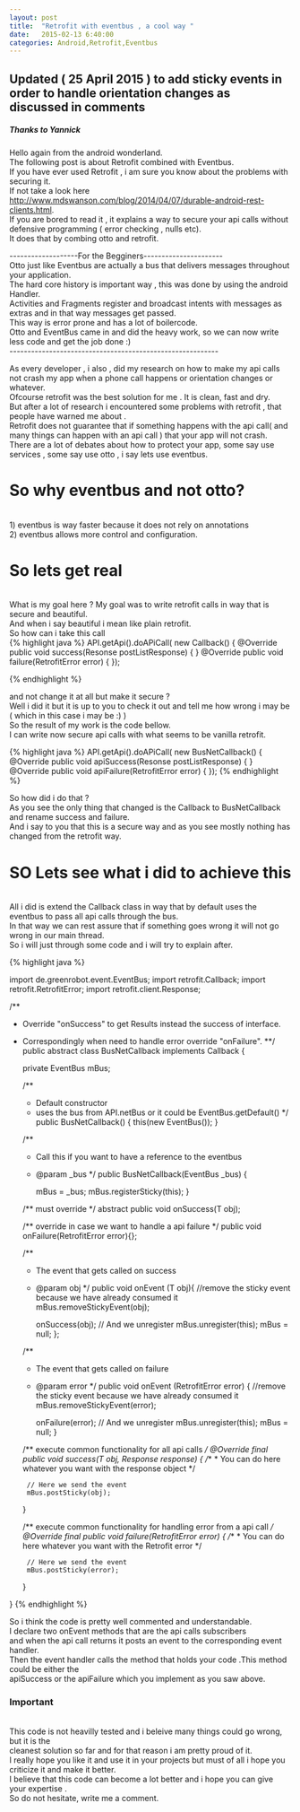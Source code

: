 ```yaml
---
layout: post
title:  "Retrofit with eventbus , a cool way "
date:   2015-02-13 6:40:00
categories: Android,Retrofit,Eventbus
---
```


## Updated ( 25 April 2015 ) to add sticky events in order to handle orientation changes as discussed in comments
##### Thanks to Yannick

Hello again from the android wonderland.<br>
The following post is about Retrofit combined with Eventbus.<br>
If you have ever used Retrofit , i am sure you know about the problems with securing it.<br>
If not take a look here <a href="http://www.mdswanson.com/blog/2014/04/07/durable-android-rest-clients.html">http://www.mdswanson.com/blog/2014/04/07/durable-android-rest-clients.html</a>.<br>
If you are bored to read it , it explains a way to secure your api calls without defensive programming ( error checking , nulls etc).<br>
It does that by combing otto and retrofit.<br>

-------------------For the Begginers----------------------<br>
Otto just like Eventbus are actually a bus that delivers messages throughout your application.<br>
The hard core history is important way , this was done by using the android Handler.<br>
Activities and Fragments register and broadcast intents with messages as extras and in that way messages get passed.<br>
This way is error prone and has a lot of boilercode.<br>
Otto and EventBus came in and did the heavy  work, so we can now write less code and get the job done :)<br>
----------------------------------------------------------<br>

As every developer , i also , did my research on how to make my api calls not crash my app when a phone call happens or orientation changes or whatever.<br>
Ofcourse retrofit was the best solution for me . It is clean, fast and dry.<br>
But after a lot of research i encountered some problems with retrofit , that people have warned me about .<br>
Retrofit does not guarantee that if something happens with the api call( and many things can happen with an api call ) that your app will not crash.<br>
There are a lot of debates about how to protect your app, some say use services , some say use otto , i say lets use eventbus.<br>

<h1> So why eventbus and not otto?</h1><br>
1) eventbus is way faster because it does not rely on annotations<br>
2) eventbus allows more control and configuration.<br>

<h1> So lets get real </h1><br>
What is my goal here ?
My goal was to write retrofit calls in way that is secure and beautiful.<br>
And when i say beautiful i mean like plain retrofit.<br>
So how can i take this call<br>
{% highlight java %}
API.getApi().doAPiCall( new Callback() {
    @Override
    public void success(Resonse postListResponse) {
    }
    @Override
    public void failure(RetrofitError error) {
  });

{% endhighlight %}

and not change it at all but make it secure ?<br>
Well i did it but it is up to you to check it out and tell me how wrong i may be ( which in this case i may be :) )<br>
So the result of my work is the code bellow.<br>
I can write now secure api calls with what seems to be vanilla retrofit.

{% highlight java %}
API.getApi().doAPiCall( new BusNetCallback<Response>() {
    @Override
    public void apiSuccess(Resonse postListResponse) {
    }
    @Override
    public void apiFailure(RetrofitError error) {
  });
{% endhighlight %}

So how did i do that ?<br>
As you see the only thing that changed is the Callback to BusNetCallback and rename success and failure.<br>
And i say to you that this is a secure way and as you see mostly nothing has changed from the retrofit way.<br>

<h1>SO Lets see what i did to achieve this</h1><br>
All i did is extend the Callback class in way that by default uses the eventbus to pass all api calls through the bus.<br>
In that way we can rest assure that if something goes wrong it will not go wrong in our main thread.<br>
So i will just through some code  and i will try to explain after.<br>


{% highlight java %}

import de.greenrobot.event.EventBus;
import retrofit.Callback;
import retrofit.RetrofitError;
import retrofit.client.Response;

/**
 * Override "onSuccess" to get Results instead the success of interface.
 * Correspondingly when need to handle error override "onFailure".
 **/
public abstract class BusNetCallback<T> implements Callback<T> {


    private EventBus mBus;

    /**
     *  Default constructor
     *  uses the bus from API.netBus or it could be EventBus.getDefault()
     */
    public BusNetCallback()
    {
       this(new EventBus());
    }

    /**
     * Call this if you want to have a reference to the eventbus
     * @param _bus
     */
    public BusNetCallback(EventBus _bus)
    {

        mBus = _bus;
        mBus.registerSticky(this);
    }


    /** must override */
    abstract public void onSuccess(T obj);

    /** override in case we want to handle a api failure */
    public void onFailure(RetrofitError error){};


    /**
     * The event that gets called on success
     * @param obj
     */
    public void onEvent (T obj){
        //remove the sticky event because we have already consumed it
        mBus.removeStickyEvent(obj);

        onSuccess(obj);
        // And we unregister
        mBus.unregister(this);
        mBus = null;
    };

    /**
     * The event that gets called on failure
     * @param error
     */
    public void onEvent (RetrofitError error) {
        //remove the sticky event because we have already consumed it
        mBus.removeStickyEvent(error);

        onFailure(error);
        // And we unregister
        mBus.unregister(this);
        mBus = null;
    }


    /** execute common functionality for all api calls */
	@Override
	final public void success(T obj, Response response) {
        /**
         * You can do here whatever you want with the response object
         */

        // Here we send the event
        mBus.postSticky(obj);
    }

	/** execute common functionality for handling error from a api call */
	@Override
	final public void failure(RetrofitError error) {
        /**
         * You can do here whatever you want with the Retrofit error
         */

        // Here we send the event
        mBus.postSticky(error);
	}

}
{% endhighlight %}

So i think the code is pretty well commented and understandable.<br>
I declare two onEvent methods that are the api calls subscribers <br>
and when the api call returns it posts an event to the corresponding event handler.<br>
Then the event handler calls the method that holds your code .This method could be either the<br>
apiSuccess or the apiFailure which you implement as you saw above.<br>


<h3>Important</h3><br>
This code is not heavilly tested  and i beleive many things could go wrong, but it is the<br>
cleanest solution so far and for that reason i am pretty proud of it.<br>
I really hope you like it and use it in your projects but must of all i hope you criticize it and make it better.<br>
I believe that this code can become a lot better and i hope you can give your expertise .<br>
So do not hesitate, write me a comment.
